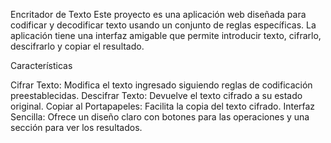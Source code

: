 Encritador de Texto
Este proyecto es una aplicación web diseñada para codificar y decodificar texto usando un conjunto de reglas específicas. La aplicación tiene una interfaz amigable que permite introducir texto, cifrarlo, descifrarlo y copiar el resultado.

Características

Cifrar Texto: Modifica el texto ingresado siguiendo reglas de codificación preestablecidas.
Descifrar Texto: Devuelve el texto cifrado a su estado original.
Copiar al Portapapeles: Facilita la copia del texto cifrado.
Interfaz Sencilla: Ofrece un diseño claro con botones para las operaciones y una sección para ver los resultados.
